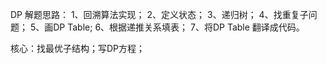DP 解题思路：
1、回溯算法实现；
2、定义状态；
3、递归树；
4、找重复子问题；
5、画DP Table;
6、根据递推关系填表；
7、将DP Table 翻译成代码。

核心：找最优子结构；写DP方程；